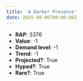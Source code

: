 ```yaml
---
title: 'A Darker Presence'
date: 2025-08-06T00:00:00Z
---
```

- **RAP**: 3376
- **Value**: -1
- **Demand level**: -1
- **Trend**: -1
- **Projected?**: True
- **Hyped?**: True
- **Rare?**: True
